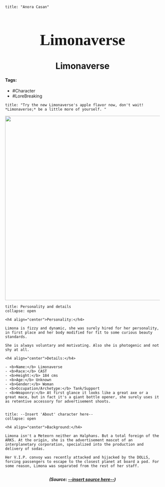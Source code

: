 ```markdown

title: "Anora Casan"

```

<h1 align="center" style="color: --insert hex color here--; font-family:pso2_font; font-size:50px;">Limonaverse</h1>
<h1 align="center">Limonaverse</h1>

#### Tags:
- #Character
- #LoreBreaking
```ad-quote
title: "Try the new Limonaverse's apple flavor now, don't wait! *Limonaverse;* be a little more of yourself. "
```

<p align="center">
	<img width="600" src="C:\Users\edvin\Documents\ObsidianVaults\PSO2RP\Images\Limonaverse\Limona1.png">
</p>




```ad-summary
title: Personality and details
collapse: open

<h4 align="center">Personality:</h4>

Limona is fizzy and dynamic, she was surely hired for her personality, in first place and her body modified for fit to some curious beauty standards.

She is always voluntary and motivating. Also she is photogenic and not shy at all.

<h4 align="center">Details:</h4>

- <b>Name:</b> Limonaverse
- <b>Race:</b> CAST
- <b>Height:</b> 184 cms 
- <b>Age:</b> Unknown
- <b>Gender:</b> Woman
- <b>Occupation/Archetype:</b> Tank/Support
- <b>Weaponry:</b> At first glance it looks like a great axe or a great mace, but in fact it's a giant bottle opener, she surely uses it as retentive accessory for advertisement shoots.


```

```ad-summary
title: --Insert 'About' character here--
collapse: open

<h4 align="center">Background:</h4>

Limona isn't a Meteorn neither an Halphans. But a total foreign of the ARKS. At the origin, she is the advertisement mascot of an interplanetary corporation, specialized into the production and delivery of sodas.

Her V.I.P. convoy was recently attacked and hijacked by the DOLLS, forcing passengers to escape to the closest planet at board a pod. For some reason, Limona was separated from the rest of her staff.


```


***<p align="center">(Source: <a href="--insert website source here.com--">--insert source here--</a>)</p>***